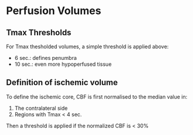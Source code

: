 # Perfusion Volumes

## Tmax Thresholds 

For Tmax thesholded volumes, a simple threshold is applied above:

- 6 sec.: defines penumbra
- 10 sec.: even more hypoperfused tissue

## Definition of ischemic volume

To define the ischemic core, CBF is first normalised to the median value in:
 1. The contralateral side  
 2. Regions with Tmax < 4 sec. 
 
 Then a threshold is applied if the normalized CBF is < 30%
 
 